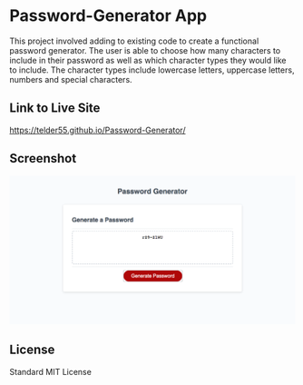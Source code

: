 # Password-Generator App
This project involved adding to existing code to create a functional password generator. The user is able to choose how many characters to include in their password as well as which character types they would like to include. The character types include lowercase letters, uppercase letters, numbers and special characters. 

## Link to Live Site
https://telder55.github.io/Password-Generator/

## Screenshot
![Alt text](assets/images/Password-Generator-screenshot.png?raw=true "Password Generator Screenshot")

## License
Standard MIT License